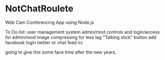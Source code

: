 NotChatRoulete
==============

Web Cam Conferencing App using Node.js

To Do list:
user management system
admin/mod controls and login/access for admin/mod
image compressing for less lag
"Talking stick" button
add facebook login
twitter or chat feed irc


going to give this some face time after the new years.. 
